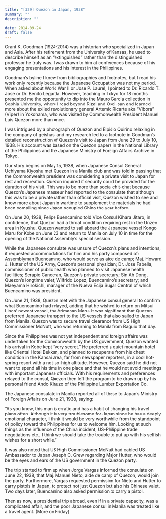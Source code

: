 ```yaml
---
title: "[329] Quezon in Japan, 1938"
summary: ""
description: ""

date: 2014-09-24
draft: false
---
```


Grant K. Goodman (1924-2014) was a historian who specialized in Japan and Asia. After his retirement from the University of Kansas, he used to describe himself as an “extinguished” rather than the distinguished professor he truly was. I was drawn to him at conferences because of his engaging presentations and his interest in the Philippines.

Goodman’s byline I knew from bibliographies and footnotes, but I read his work only recently because the Japanese Occupation was not my period. When asked about World War II or Jose P. Laurel, I pointed to Dr. Ricardo T. Jose or Dr. Benito Legarda. However, teaching in Tokyo for 18 months presented me the opportunity to dip into the Mauro Garcia collection in Sophia University, where I read beyond Rizal and Osei-san and learned more about the exiled revolutionary general Artemio Ricarte aka “Vibora” (Viper) in Yokohama, who was visited by Commonwealth President Manuel Luis Quezon more than once.

I was intrigued by a photograph of Quezon and Elpidio Quirino relaxing in the company of geishas, and my research led to a footnote in Goodman’s detailed reconstruction of Quezon’s visit to Japan from June 29 to July 10, 1938. His account was based on the Quezon papers in the National Library of the Philippines and the Japanese Ministry of Foreign Affairs Archive in Tokyo.

Our story begins on May 15, 1938, when Japanese Consul General Uchiyama Kiyoshu met Quezon in a Manila club and was told in passing that the Commonwealth president was considering a private visit to Japan for rest and recreation. Quezon inquired if security could be provided for the duration of his visit. This was to be more than social chit-chat because Quezon’s Japanese masseur had reported to the consulate that although this was to be a private rather than official visit, Quezon wished to see and know more about Japan in wartime to supplement the materials he had been compiling since Japan occupied China the year before.

On June 20, 1938, Felipe Buencamino told Vice Consul Kihara Jitaro, in confidence, that Quezon had a throat condition requiring rest in the Unzen area in Kyushu. Quezon wanted to sail aboard the Japanese vessel Kongo Maru for Kobe on June 23 and return to Manila on July 10 in time for the opening of the National Assembly’s special session.

While the Japanese consulate was unsure of Quezon’s plans and intentions, it requested accommodations for him and his party composed of: Assemblyman Buencamino, who would serve as aide de camp; Maj. Howard J. Hutter of the US Army, Quezon’s personal physician; Dr. Jose Fabella, commissioner of public health who planned to visit Japanese health facilities; Serapio Canceran, Quezon’s private secretary; Sin Ah Dong, Quezon’s longtime valet; Wilfrido Lopez, Buencamino’s secretary; and Maeyama Hirokichi, manager of the Nueva Ecija Sugar Central of which Buencamino was president.

On June 21, 1938, Quezon met with the Japanese consul general to confirm what Buencamino had relayed, adding that he wished to return on Mitsui Lines’ newest vessel, the Arimasan Maru. It was significant that Quezon preferred Japanese transport to the US vessels that also sailed to Japan from Manila. Quezon was to secure travel clearance from US High Commissioner McNutt, who was returning to Manila from Baguio that day.

Since the Philippines was not yet independent and foreign affairs was undertaken for the Commonwealth by the US government, Quezon wanted his arrival in Kobe kept “very secret.” He preferred a quiet mountain hotel like Oriental Hotel Bekkan, and planned to recuperate from his chest condition in the Kansai area, far from newspaper reporters, in a cool hot-spring resort with a not-so-high altitude. However, Quezon said he did not want to spend all his time in one place and that he would not avoid meetings with important Japanese officials. With his requirements and preferences relayed to the consul, Quezon then left the program to be drawn up by his personal friend Ando Kinuzo of the Philippine Lumber Exportation Co.

The Japanese consulate in Manila reported all of these to Japan’s Ministry of Foreign Affairs on June 21, 1938, saying:

“As you know, this man is erratic and has a habit of changing his travel plans often. Although it is very troublesome for Japan since he has a deeply emotional character, I think it would be very worthwhile from the standpoint of policy toward the Philippines for us to welcome him. Looking at such things as the influence of the China incident, US-Philippine trade negotiations etc., I think we should take the trouble to put up with his selfish wishes for a short while.”

It was also noted that US High Commissioner McNutt had cabled US Ambassador to Japan Joseph C. Grew regarding Major Hutter, who would be the eyes and ears of the US government in the Quezon party.

The trip started to firm up when Jorge Vargas informed the consulate on June 22, 1938, that Maj. Manuel Nieto, aide de camp of Quezon, would join the party. Furthermore, Vargas requested permission for Nieto and Hutter to carry pistols in Japan, to protect not just Quezon but also his Chinese valet. Two days later, Buencamino also asked permission to carry a pistol.

Then as now, a presidential trip abroad, even if in a private capacity, was a complicated affair, and the poor Japanese consul in Manila was treated like a travel agent. (More on Friday)
